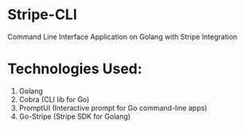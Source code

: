 # Stripe-CLI
Command Line Interface Application on Golang with Stripe Integration


# Technologies Used:
1. Golang
2. Cobra (CLI lib for Go)
3. PromptUI (Interactive prompt for Go command-line apps)
4. Go-Stripe (Stripe SDK for Golang)
